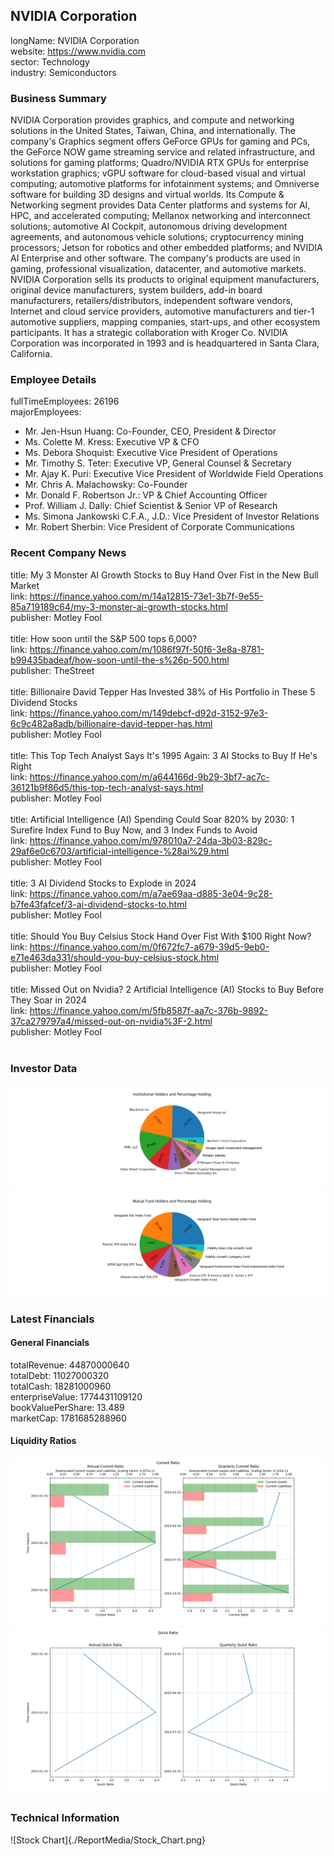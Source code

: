 ## **NVIDIA Corporation**<br>
longName: NVIDIA Corporation<br>
website: https://www.nvidia.com<br>
sector: Technology<br>
industry: Semiconductors<br>

### **Business Summary**<br>
NVIDIA Corporation provides graphics, and compute and networking solutions in the United States, Taiwan, China, and internationally. The company's Graphics segment offers GeForce GPUs for gaming and PCs, the GeForce NOW game streaming service and related infrastructure, and solutions for gaming platforms; Quadro/NVIDIA RTX GPUs for enterprise workstation graphics; vGPU software for cloud-based visual and virtual computing; automotive platforms for infotainment systems; and Omniverse software for building 3D designs and virtual worlds. Its Compute & Networking segment provides Data Center platforms and systems for AI, HPC, and accelerated computing; Mellanox networking and interconnect solutions; automotive AI Cockpit, autonomous driving development agreements, and autonomous vehicle solutions; cryptocurrency mining processors; Jetson for robotics and other embedded platforms; and NVIDIA AI Enterprise and other software. The company's products are used in gaming, professional visualization, datacenter, and automotive markets. NVIDIA Corporation sells its products to original equipment manufacturers, original device manufacturers, system builders, add-in board manufacturers, retailers/distributors, independent software vendors, Internet and cloud service providers, automotive manufacturers and tier-1 automotive suppliers, mapping companies, start-ups, and other ecosystem participants. It has a strategic collaboration with Kroger Co. NVIDIA Corporation was incorporated in 1993 and is headquartered in Santa Clara, California.
### **Employee Details**<br>
fullTimeEmployees: 26196<br>
majorEmployees:<br>
- Mr. Jen-Hsun  Huang: Co-Founder, CEO, President & Director<br>
- Ms. Colette M. Kress: Executive VP & CFO<br>
- Ms. Debora  Shoquist: Executive Vice President of Operations<br>
- Mr. Timothy S. Teter: Executive VP, General Counsel & Secretary<br>
- Mr. Ajay K. Puri: Executive Vice President of Worldwide Field Operations<br>
- Mr. Chris A. Malachowsky: Co-Founder<br>
- Mr. Donald F. Robertson Jr.: VP & Chief Accounting Officer<br>
- Prof. William J. Dally: Chief Scientist & Senior VP of Research<br>
- Ms. Simona  Jankowski C.F.A., J.D.: Vice President of Investor Relations<br>
- Mr. Robert  Sherbin: Vice President of Corporate Communications<br>
### **Recent Company News**<br>
title: My 3 Monster AI Growth Stocks to Buy Hand Over Fist in the New Bull Market<br>
link: https://finance.yahoo.com/m/14a12815-73e1-3b7f-9e55-85a719189c64/my-3-monster-ai-growth-stocks.html<br>
publisher: Motley Fool<br>
<br>
title: How soon until the S&P 500 tops 6,000?<br>
link: https://finance.yahoo.com/m/1086f97f-50f6-3e8a-8781-b99435badeaf/how-soon-until-the-s%26p-500.html<br>
publisher: TheStreet<br>
<br>
title: Billionaire David Tepper Has Invested 38% of His Portfolio in These 5 Dividend Stocks<br>
link: https://finance.yahoo.com/m/149debcf-d92d-3152-97e3-6c9c482a8adb/billionaire-david-tepper-has.html<br>
publisher: Motley Fool<br>
<br>
title: This Top Tech Analyst Says It's 1995 Again: 3 AI Stocks to Buy If He's Right<br>
link: https://finance.yahoo.com/m/a644166d-9b29-3bf7-ac7c-36121b9f86d5/this-top-tech-analyst-says.html<br>
publisher: Motley Fool<br>
<br>
title: Artificial Intelligence (AI) Spending Could Soar 820% by 2030: 1 Surefire Index Fund to Buy Now, and 3 Index Funds to Avoid<br>
link: https://finance.yahoo.com/m/978010a7-24da-3b03-829c-29af6e0c6703/artificial-intelligence-%28ai%29.html<br>
publisher: Motley Fool<br>
<br>
title: 3 AI Dividend Stocks to Explode in 2024<br>
link: https://finance.yahoo.com/m/a7ae69aa-d885-3e04-9c28-b7fe43fafcef/3-ai-dividend-stocks-to.html<br>
publisher: Motley Fool<br>
<br>
title: Should You Buy Celsius Stock Hand Over Fist With $100 Right Now?<br>
link: https://finance.yahoo.com/m/0f672fc7-a679-39d5-9eb0-e71e463da331/should-you-buy-celsius-stock.html<br>
publisher: Motley Fool<br>
<br>
title: Missed Out on Nvidia? 2 Artificial Intelligence (AI) Stocks to Buy Before They Soar in 2024<br>
link: https://finance.yahoo.com/m/5fb8587f-aa7c-376b-9892-37ca279797a4/missed-out-on-nvidia%3F-2.html<br>
publisher: Motley Fool<br>
<br>
### **Investor Data**<br>
![Institutional Holders and Percentage Holding](./ReportMedia/Institutional_Holders_and_Percentage_Holding.png)<br>
![Mutual_Fund_Holders_and_Percentage_Holding](./ReportMedia/Mutual_Fund_Holders_and_Percentage_Holding.png)<br>
### **Latest Financials**<br>
#### General Financials<br>
totalRevenue: 44870000640<br>
totalDebt: 11027000320<br>
totalCash: 18281000960<br>
enterpriseValue: 1774431109120<br>
bookValuePerShare: 13.489<br>
marketCap: 1781685288960<br>
#### Liquidity Ratios<br>
![Current Ratio](./ReportMedia/Current_Ratio.png)<br>
![Quick Ratio](./ReportMedia/Quick_Ratio.png)<br>
### Technical Information<br>
![Stock Chart]{./ReportMedia/Stock_Chart.png}